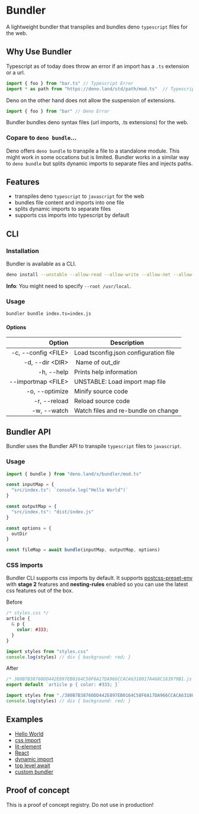 # Bundler
A lightweight bundler that transpiles and bundles deno `typescript` files for the web.

## Why Use Bundler
Typescript as of today does throw an error if an import has a `.ts` extension or a url.
```ts
import { foo } from "bar.ts" // Typescript Error
import * as path from "https://deno.land/std/path/mod.ts"  // Typescript Error
```

Deno on the other hand does not allow the suspension of extensions.
```ts
import { foo } from "bar" // Deno Error
```

Bundler bundles deno syntax files (url imports, .ts extensions) for the web.

### Copare to `deno bundle`…
Deno offers `deno bundle` to transpile a file to a standalone module. This might work in some occations but is limited.
Bundler works in a similar way to `deno bundle` but splits dynamic imports to separate files and injects paths.

## Features
- transpiles deno `typescript` to `javascript` for the web
- bundles file content and imports into one file
- splits dynamic imports to separate files
- supports css imports into typescript by default

## CLI

### Installation
Bundler is available as a CLI.
```sh
deno install --unstable --allow-read --allow-write --allow-net --allow-env --name bundler https://raw.githubusercontent.com/timreichen/Bundler/master/cli.ts
```
**Info**: You might need to specify `--root /usr/local`.

### Usage
```sh
bundler bundle index.ts=index.js
```
#### Options
| Option  | Description |
|---:|---|
| -c, --config \<FILE> | Load tsconfig.json configuration file|
| -d, --dir \<DIR> | Name of out_dir |
| -h, --help | Prints help information |
| --importmap \<FILE> | UNSTABLE: Load import map file |
 |-o, --optimize | Minify source code |
| -r, --reload | Reload source code |
| -w, --watch | Watch files and re-bundle on change |
## Bundler API
Bundler uses the Bundler API to transpile `typescript` files to ```javascript```.

### Usage
```ts
import { bundle } from "deno.land/x/bundler/mod.ts"

const inputMap = {
  "src/index.ts": `console.log("Hello World")`
}

const outputMap = {
  "src/index.ts": "dist/index.js"
}

const options = {
  outDir
}

const fileMap = await bundle(inputMap, outputMap, options)
```

### CSS imports
Bundler CLI supports css imports by default. It supports [postcss-preset-env](https://preset-env.cssdb.org) with **stage 2** features and **nesting-rules** enabled so you can use the latest css features out of the box.

Before
```css
/* styles.css */
article {
  & p {
    color: #333;
  }
}
```

```js
import styles from "styles.css"
console.log(styles) // div { background: red; }
```

After
```js
/* 380B7B38760DD442E897EB0164C58F6A17DA966CCACA6318017A468C163979B1.js */
export default `article p { color: #333; }`
```
```js
import styles from "./380B7B38760DD442E897EB0164C58F6A17DA966CCACA6318017A468C163979B1.js"
console.log(styles) // div { background: red; }
```

## Examples

- [Hello World](https://github.com/timreichen/Bundler/tree/master/examples/hello%20world)
- [css import](https://github.com/timreichen/Bundler/tree/master/examples/css%20import)
- [lit-element](https://github.com/timreichen/Bundler/tree/master/examples/lit-element)
- [React](https://github.com/timreichen/Bundler/tree/master/examples/react)
- [dynamic import](https://github.com/timreichen/Bundler/tree/master/examples/dynamic%20import)
- [top level await](https://github.com/timreichen/Bundler/tree/master/examples/top%20level%20await)
- [custom bundler](https://github.com/timreichen/Bundler/tree/master/examples/custom%20bundler)
## Proof of concept
This is a proof of concept registry. Do not use in production!
